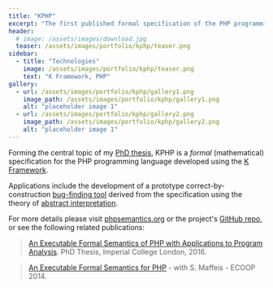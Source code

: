 ```yaml
---
title: "KPHP"
excerpt: "The first published formal specification of the PHP programming language."
header:
  # image: /assets/images/download.jpg
  teaser: /assets/images/portfolio/kphp/teaser.png
sidebar:
  - title: "Technologies"
    image: /assets/images/portfolio/kphp/teaser.png
    text: "K Framework, PHP"
gallery:
  - url: /assets/images/portfolio/kphp/gallery1.png
    image_path: /assets/images/portfolio/kphp/gallery1.png
    alt: "placeholder image 1"
  - url: /assets/images/portfolio/kphp/gallery2.png
    image_path: /assets/images/portfolio/kphp/gallery2.png
    alt: "placeholder image 1"
---
```


Forming the central topic of my [PhD thesis](../../assets/downloads/papers/Filaretti-D-PhD-2016.pdf), KPHP is a _formal_ (mathematical) specification for the PHP programming language developed using the [K Framework](https://runtimeverification.com/k/).

Applications include the development of a prototype correct-by-construction [bug-finding tool](https://github.com/dfilaretti/PHP-Static-Analyser) derived from the specification using the theory of [abstract interpretation](https://en.wikipedia.org/wiki/Abstract_interpretation).

For more details please visit [phpsemantics.org](www.phpsemantics.org) or the project's [GitHub repo](https://github.com/dfilaretti/KPHP), or see the following related publications:

> [An Executable Formal Semantics of PHP with Applications to Program Analysis](../../assets/downloads/papers/Filaretti-D-PhD-2016.pdf). PhD Thesis, Imperial College London, 2016.

> [An Executable Formal Semantics for PHP](../../assets/downloads/papers/ecoop14.pdf) - with S. Maffeis - ECOOP 2014.